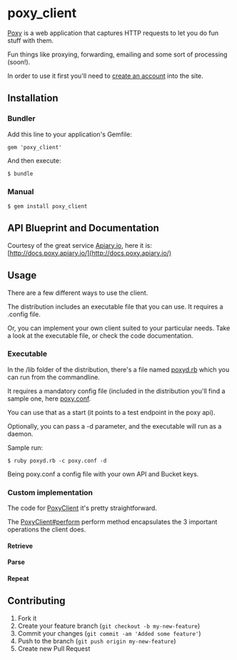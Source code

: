 # poxy_client

[Poxy](http://poxy.ws) is a web application that captures HTTP requests to let you do fun stuff with them.

Fun things like proxying, forwarding, emailing and some sort of processing (soon!).

In order to use it first you'll need to [create an account](http://poxy.ws/register) into the site.


## Installation

### Bundler

Add this line to your application's Gemfile:

    gem 'poxy_client'

And then execute:

    $ bundle

### Manual

    $ gem install poxy_client

## API Blueprint and Documentation

Courtesy of the great service [Apiary.io](http://apiary.io/), here it is:
[http://docs.poxy.apiary.io/](http://docs.poxy.apiary.io/)

## Usage

There are a few different ways to use the client.

The distribution includes an executable file that you can use. It requires a .config file.

Or, you can implement your own client suited to your particular needs. Take a look at the executable file, or check the code documentation.



### Executable

In the /lib folder of the distribution, there's a file named [poxyd.rb](bin/poxyd.rb) which you can run from the commandline.

It requires a mandatory config file (included in the distribution you'll find a sample one, here [poxy.conf](./poxy.conf).

You can use that as a start (it points to a test endpoint in the poxy api).

Optionally, you can pass a -d parameter, and the executable will run as a daemon.

Sample run:
	
	$ ruby poxyd.rb -c poxy.conf -d

Being poxy.conf a config file with your own API and Bucket keys.

### Custom implementation

The code for [PoxyClient](lib/poxy_client.rb) it's pretty straightforward.

The [PoxyClient#perform](lib/poxy_client.rb#perform) perform method encapsulates the 3 important operations the client does.

#### Retrieve

#### Parse

#### Repeat


## Contributing

1. Fork it
2. Create your feature branch (`git checkout -b my-new-feature`)
3. Commit your changes (`git commit -am 'Added some feature'`)
4. Push to the branch (`git push origin my-new-feature`)
5. Create new Pull Request
